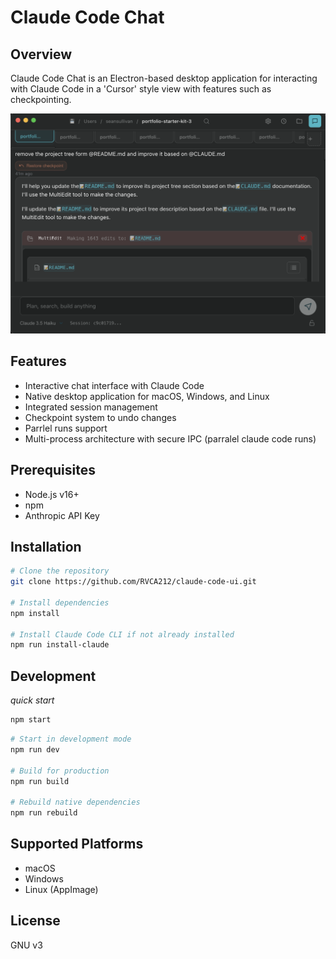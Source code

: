 # Claude Code Chat

## Overview

Claude Code Chat is an Electron-based desktop application for interacting with Claude Code in a 'Cursor' style view with features such as checkpointing.

![Claude Code Chat Screenshot](assets/cloud-code-ss.png)

## Features

- Interactive chat interface with Claude Code
- Native desktop application for macOS, Windows, and Linux
- Integrated session management
- Checkpoint system to undo changes
- Parrlel runs support
- Multi-process architecture with secure IPC (parralel claude code runs)

## Prerequisites

- Node.js v16+
- npm
- Anthropic API Key

## Installation

```bash
# Clone the repository
git clone https://github.com/RVCA212/claude-code-ui.git

# Install dependencies
npm install

# Install Claude Code CLI if not already installed
npm run install-claude
```

## Development

*quick start*
```bash
npm start
```

```bash
# Start in development mode
npm run dev

# Build for production
npm run build

# Rebuild native dependencies
npm run rebuild
```

## Supported Platforms

- macOS
- Windows
- Linux (AppImage)

## License

GNU v3